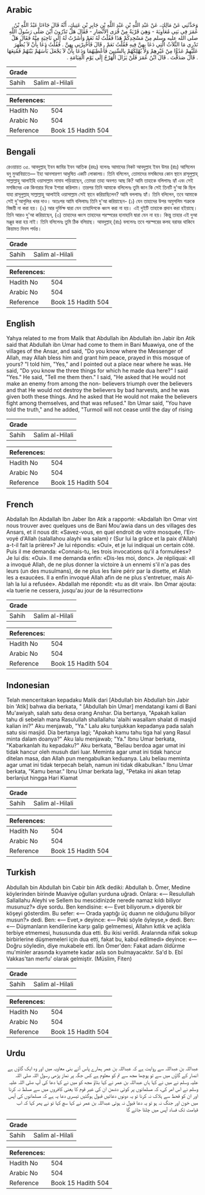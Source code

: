 ## Arabic


<div dir="rtl" lang="ar" style={{fontSize:'larger',backgroundColor:'#f8f9fa',padding:20}}>
وَحَدَّثَنِي عَنْ مَالِكٍ، عَنْ عَبْدِ اللَّهِ بْنِ عَبْدِ اللَّهِ بْنِ جَابِرِ بْنِ عَتِيكٍ، أَنَّهُ قَالَ جَاءَنَا عَبْدُ اللَّهِ بْنُ عُمَرَ فِي بَنِي مُعَاوِيَةَ - وَهِيَ قَرْيَةٌ مِنْ قُرَى الأَنْصَارِ - فَقَالَ هَلْ تَدْرُونَ أَيْنَ صَلَّى رَسُولُ اللَّهِ صلى الله عليه وسلم مِنْ مَسْجِدِكُمْ هَذَا فَقُلْتُ لَهُ نَعَمْ وَأَشَرْتُ لَهُ إِلَى نَاحِيَةٍ مِنْهُ فَقَالَ هَلْ تَدْرِي مَا الثَّلاَثُ الَّتِي دَعَا بِهِنَّ فِيهِ فَقُلْتُ نَعَمْ ‏.‏ قَالَ فَأَخْبِرْنِي بِهِنَّ ‏.‏ فَقُلْتُ دَعَا بِأَنْ لاَ يُظْهِرَ عَلَيْهِمْ عَدُوًّا مِنْ غَيْرِهِمْ وَلاَ يُهْلِكَهُمْ بِالسِّنِينَ فَأُعْطِيَهُمَا وَدَعَا بِأَنْ لاَ يَجْعَلَ بَأْسَهُمْ بَيْنَهُمْ فَمُنِعَهَا ‏.‏ قَالَ صَدَقْتَ ‏.‏ قَالَ ابْنُ عُمَرَ فَلَنْ يَزَالَ الْهَرْجُ إِلَى يَوْمِ الْقِيَامَةِ ‏.‏
</div>
<div style={{backgroundColor:'#f8f9fa',padding:20, marginBottom: 10}}><table> <thead> <tr> <th>Grade</th> <th></th> </tr> </thead> <tbody> <tr><td>Sahih</td><td>Salim al-Hilali</td></tr></tbody></table><table> <thead> <tr> <th>References:</th> <th></th> </tr> </thead> <tbody><tr><td>Hadith No</td><td>504</td></tr><tr><td>Arabic No</td><td>504</td></tr><tr><td>Reference</td><td>Book 15 Hadith 504</td></tr></tbody></table></div>

## Bengali


<div dir="ltr" lang="bn" style={{fontSize:'larger',backgroundColor:'#f8f9fa',padding:20}}>
রেওয়ায়ত ৩৫. আবদুল্লাহ্ ইবন জাবির ইবন আতিক (রহঃ) বলেনঃ আমাদের নিকট আবদুল্লাহ ইবন উমর (রাঃ) আসিলেন বনু মুআবিয়াতে— ইহা আনসারগণ আধুষিত একটি লোকালয়। তিনি বলিলেন, তোমাদের মসজিদের কোন স্থানে রাসূলুল্লাহ্ সাল্লাল্লাহু আলাইহি ওয়াসাল্লাম নামায পড়িয়াছেন, তোমরা তাহা অবগত আছ কি? আমি তাহাকে বলিলামঃ হ্যাঁ এবং সেই মসজিদের এক কিনারার দিকে ইশারা করিলাম। তারপর তিনি আমাকে বলিলেনঃ তুমি জান কি সেই তিনটি দু'আ কি ছিল যাহা রাসূলুল্লাহ্ সাল্লাল্লাহু আলাইহি ওয়াসাল্লাম সেই স্থানে করিয়াছিলেন? আমি বললামঃ হ্যাঁ। তিনি বলিলেন, তবে আমাকে সেই দু'আগুলির খবর দাও। অতঃপর আমি বলিলামঃ তিনি দু'আ করিয়াছেন- (১) যেন তাহাদের উপর অমুসলিম শত্রুকে বিজয়ী না করা হয়। (২) আর দুর্ভিক্ষ দ্বারা যেন তাহাদিগকে ধ্বংস করা না হয়। এই দুইটি তাহাকে প্রদান করা হইয়াছে। তিনি আরও দু'আ করিয়াছেন, (৩) তাহাদের ধ্বংস তাহাদের পরস্পরের হানাহানি দ্বারা যেন না হয়। কিন্তু তাহার এই দুআ মঞ্জুর করা হয় নাই। তিনি বলিলেনঃ তুমি ঠিক বলিয়াছ। আবদুল্লাহ্ (রাঃ) বললেনঃ তবে পরস্পরের কলহ বরাবর থাকিবে কিয়ামত দিবস পর্যন্ত।
</div>
<div style={{backgroundColor:'#f8f9fa',padding:20, marginBottom: 10}}><table> <thead> <tr> <th>Grade</th> <th></th> </tr> </thead> <tbody> <tr><td>Sahih</td><td>Salim al-Hilali</td></tr></tbody></table><table> <thead> <tr> <th>References:</th> <th></th> </tr> </thead> <tbody><tr><td>Hadith No</td><td>504</td></tr><tr><td>Arabic No</td><td>504</td></tr><tr><td>Reference</td><td>Book 15 Hadith 504</td></tr></tbody></table></div>

## English


<div dir="ltr" lang="en" style={{fontSize:'larger',backgroundColor:'#f8f9fa',padding:20}}>
Yahya related to me from Malik that Abdullah ibn Abdullah ibn Jabir ibn Atik said that Abdullah ibn Umar had come to them in Bani Muawiya, one of the villages of the Ansar, and said, "Do you know where the Messenger of Allah, may Allah bless him and grant him peace, prayed in this mosque of yours? "I told him, "Yes," and I pointed out a place near where he was. He said, "Do you know the three things for which he made dua here?" I said "Yes." He said, "Tell me them then." I said, "He asked that He would not make an enemy from among the non- believers triumph over the believers and that He would not destroy the believers by bad harvests, and he was given both these things. And he asked that He would not make the believers fight among themselves, and that was refused." Ibn Umar said, "You have told the truth," and he added, "Turmoil will not cease until the day of rising
</div>
<div style={{backgroundColor:'#f8f9fa',padding:20, marginBottom: 10}}><table> <thead> <tr> <th>Grade</th> <th></th> </tr> </thead> <tbody> <tr><td>Sahih</td><td>Salim al-Hilali</td></tr></tbody></table><table> <thead> <tr> <th>References:</th> <th></th> </tr> </thead> <tbody><tr><td>Hadith No</td><td>504</td></tr><tr><td>Arabic No</td><td>504</td></tr><tr><td>Reference</td><td>Book 15 Hadith 504</td></tr></tbody></table></div>

## French


<div dir="ltr" lang="fr" style={{fontSize:'larger',backgroundColor:'#f8f9fa',padding:20}}>
Abdallah Ibn Abdallah Ibn Jaber Ibn Atik a rapporté: «Abdallah Ibn Omar vint nous trouver avec quelques uns de Bani Mou'awia dans un des villages des Ansars, et il nous dit: «Savez-vous, en quel endroit de votre mosquée, l'Envoyé d'Allah (salallahou alayhi wa salam) r (Sur lui la grâce et la paix d'Allah) a-t-il fait la prière»? Je lui répondis: «Oui», et je lui indiquai un certain côté. Puis il me demanda: «Connais-tu, les trois invocations qu'il a formulées»? Je lui dis: «Oui». Il me demanda enfin: «Dis-les moi, donc». Je répliquai: «Il a invoqué Allah, de ne plus donner la victoire à un ennemi s'il n'a pas des leurs (un des musulmans), de ne plus les faire périr par la disette, et Allah les a exaucées. Il a enfin invoqué Allah afin de ne plus s'entretuer, mais Allah la lui a refusée». Abdallah me répondit: «tu as dit vrai». Ibn Omar ajouta: «la tuerie ne cessera, jusqu'au jour de la résurrection»
</div>
<div style={{backgroundColor:'#f8f9fa',padding:20, marginBottom: 10}}><table> <thead> <tr> <th>Grade</th> <th></th> </tr> </thead> <tbody> <tr><td>Sahih</td><td>Salim al-Hilali</td></tr></tbody></table><table> <thead> <tr> <th>References:</th> <th></th> </tr> </thead> <tbody><tr><td>Hadith No</td><td>504</td></tr><tr><td>Arabic No</td><td>504</td></tr><tr><td>Reference</td><td>Book 15 Hadith 504</td></tr></tbody></table></div>

## Indonesian


<div dir="ltr" lang="id" style={{fontSize:'larger',backgroundColor:'#f8f9fa',padding:20}}>
Telah menceritakan kepadaku Malik dari [Abdullah bin Abdullah bin Jabir bin 'Atik] bahwa dia berkata, " [Abdullah bin Umar] mendatangi kami di Bani Mu'awiyah, salah satu desa orang Anshar. Dia bertanya, "Apakah kalian tahu di sebelah mana Rasulullah shallallahu 'alaihi wasallam shalat di masjid kalian ini?" Aku menjawab, "Ya." Lalu aku tunjukkan kepadanya pada salah satu sisi masjid. Dia bertanya lagi; "Apakah kamu tahu tiga hal yang Rasul minta dalam doanya?" Aku lalu menjawab; "Ya." Ibnu Umar berkata, "Kabarkanlah itu kepadaku?" Aku berkata, "Beliau berdoa agar umat ini tidak hancur oleh musuh dari luar. Meminta agar umat ini tidak hancur ditelan masa, dan Allah pun mengabulkan keduanya. Lalu beliau meminta agar umat ini tidak terpecah belah, namun ini tidak dikabulkan." Ibnu Umar berkata, "Kamu benar." Ibnu Umar berkata lagi, "Petaka ini akan tetap berlanjut hingga Hari Kiamat
</div>
<div style={{backgroundColor:'#f8f9fa',padding:20, marginBottom: 10}}><table> <thead> <tr> <th>Grade</th> <th></th> </tr> </thead> <tbody> <tr><td>Sahih</td><td>Salim al-Hilali</td></tr></tbody></table><table> <thead> <tr> <th>References:</th> <th></th> </tr> </thead> <tbody><tr><td>Hadith No</td><td>504</td></tr><tr><td>Arabic No</td><td>504</td></tr><tr><td>Reference</td><td>Book 15 Hadith 504</td></tr></tbody></table></div>

## Turkish


<div dir="ltr" lang="tr" style={{fontSize:'larger',backgroundColor:'#f8f9fa',padding:20}}>
Abdullah bin Abdullah bin Cabir bin Atîk dediki: Abdullah b. Ömer, Medine köylerinden birinde Muaviye oğulları yurduna uğradı. Onlara: «— Resulullah Sallallahu Aleyhi ve Sellem bu mescidinizde nerede namaz kıldı biliyor musunuz?» diye sordu. Ben kendisine: «— Evet biliyorum.» diyerek bir köşeyi gösterdim. Bu sefer: «— Orada yaptığı üç duanın ne olduğunu biliyor musun?» dedi. Ben: «— Evet,» deyince: «— Peki söyle öyleyse,» dedi. Ben: «— Düşmanların kendilerine karşı galip gelmemesi, Allahın kıtlık ve açlıkla terbiye etmemesi, hususunda dua etti. Bu ikisi verildi. Aralarında nifak sokup birbirlerine düşmemeleri için dua etti, fakat bu, kabul edilmedi» deyince: «— Doğru söyledin, diye mukabele etti. İbn Ömer'den: Fakat adam öldürme mu'minler arasında kıyamete kadar asla son bulmayacaktır. Sa'd b. Ebî Vakkas'tan merfu' olarak gelmiştir. (Müslim, Fiten)
</div>
<div style={{backgroundColor:'#f8f9fa',padding:20, marginBottom: 10}}><table> <thead> <tr> <th>Grade</th> <th></th> </tr> </thead> <tbody> <tr><td>Sahih</td><td>Salim al-Hilali</td></tr></tbody></table><table> <thead> <tr> <th>References:</th> <th></th> </tr> </thead> <tbody><tr><td>Hadith No</td><td>504</td></tr><tr><td>Arabic No</td><td>504</td></tr><tr><td>Reference</td><td>Book 15 Hadith 504</td></tr></tbody></table></div>

## Urdu


<div dir="rtl" lang="ur" style={{fontSize:'larger',backgroundColor:'#f8f9fa',padding:20}}>
عبداللہ بن عبداللہ سے روایت ہے کہ عبداللہ بن عمر ہمارے پاس آئے بنی معاویہ میں اور وہ ایک گاؤں ہے انصار کے گاؤں میں سے تو پوچھا مجھ سے تم کو معلوم ہے کس جگہ پر نماز پڑھی رسول اللہ صلی اللہ علیہ وسلم نے میں نے کہا ہاں عبداللہ بن عمر نے کہا بتاؤ مجھ کو میں نے کہا دعا کی آپ صلی اللہ علیہ وسلم نے اس امر کی، کہ مسلمانوں پر کوئی دشمن ان کی غیر قوم کا یعنی کافروں میں سے مسلط نہ کرنا اور ان کو قحط سے ہلاک نہ کرنا تو یہ دونوں دعائیں قبول ہوگئیں تیسری دعا یہ ہے کہ مسلمانوں کی آپس میں خون اور جنگ نہ ہو تو یہ دعا قبول نہ ہوئی عبداللہ بن عمر نے کہا سچ کہا تو نے پھر کہا کہ اب قیامت تک فساد آپس میں چلتا جائے گا
</div>
<div style={{backgroundColor:'#f8f9fa',padding:20, marginBottom: 10}}><table> <thead> <tr> <th>Grade</th> <th></th> </tr> </thead> <tbody> <tr><td>Sahih</td><td>Salim al-Hilali</td></tr></tbody></table><table> <thead> <tr> <th>References:</th> <th></th> </tr> </thead> <tbody><tr><td>Hadith No</td><td>504</td></tr><tr><td>Arabic No</td><td>504</td></tr><tr><td>Reference</td><td>Book 15 Hadith 504</td></tr></tbody></table></div>